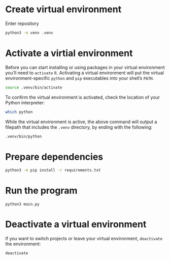 # Create virtual environment
Enter repository
```bash
python3 -m venv .venv
```

# Activate a virtial environment
Before you can start installing or using packages in your virtual environment you’ll need to `activate` it. Activating a virtual environment will put the virtual environment-specific `python` and `pip` executables into your shell’s `PATH`.
```bash
source .venv/bin/activate
```

To confirm the virtual environment is activated, check the location of your Python interpreter:
```bash
which python
```

While the virtual environment is active, the above command will output a filepath that includes the `.venv` directory, by ending with the following:
```bash
.venv/bin/python
```

# Prepare dependencies

```bash
python3 -m pip install -r requirements.txt
```

# Run the program
```
python3 main.py
```

# Deactivate a virtual environment
If you want to switch projects or leave your virtual environment, `deactivate` the environment:
```bash
deactivate
```
